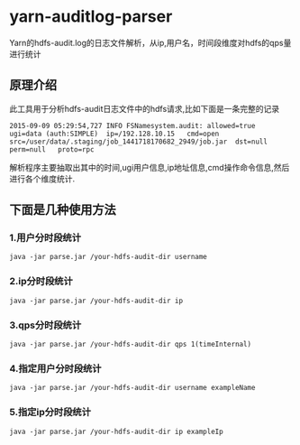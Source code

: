 # yarn-auditlog-parser
Yarn的hdfs-audit.log的日志文件解析，从ip,用户名，时间段维度对hdfs的qps量进行统计

## 原理介绍
此工具用于分析hdfs-audit日志文件中的hdfs请求,比如下面是一条完整的记录
```
2015-09-09 05:29:54,727 INFO FSNamesystem.audit: allowed=true	ugi=data (auth:SIMPLE)	ip=/192.128.10.15	cmd=open	
src=/user/data/.staging/job_1441718170682_2949/job.jar	dst=null	perm=null	proto=rpc
```
解析程序主要抽取出其中的时间,ugi用户信息,ip地址信息,cmd操作命令信息,然后进行各个维度统计.

## 下面是几种使用方法
### 1.用户分时段统计
```
java -jar parse.jar /your-hdfs-audit-dir username
```

### 2.ip分时段统计
```
java -jar parse.jar /your-hdfs-audit-dir ip
```

### 3.qps分时段统计
```
java -jar parse.jar /your-hdfs-audit-dir qps 1(timeInternal)
```

### 4.指定用户分时段统计
```
java -jar parse.jar /your-hdfs-audit-dir username exampleName
```

### 5.指定ip分时段统计
```
java -jar parse.jar /your-hdfs-audit-dir ip exampleIp
```
